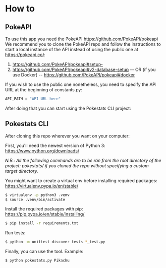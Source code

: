 
# How to
## PokeAPI
To use this app you need the PokeAPI https://github.com/PokeAPI/pokeapi
We recommend you to clone the PokeAPI repo and follow the instructions to start a local instance of the API instead of using the public one at https://pokeapi.co/:

1) https://github.com/PokeAPI/pokeapi#setup-
2) https://github.com/PokeAPI/pokeapi#v2-database-setup
-- OR (if you use Docker) --
https://github.com/PokeAPI/pokeapi#docker

If you wish to use the public one nonetheless, you need to specify the API URL at the beginning of constants.py:

```python
API_PATH = "API URL here"
```

After doing that you can start using the Pokestats CLI project:

## Pokestats CLI

After cloning this repo wherever you want on your computer:

First, you'll need the newest version of Python 3: https://www.python.org/downloads/

*N.B.: All the following commands are to be ran from the root directory of the project: pokestats/ if you cloned the repo without specifying a custom target directory.*

You might want to create a virtual env before installing required packages: https://virtualenv.pypa.io/en/stable/

```bash
$ virtualenv -p python3 .venv
$ source .venv/bin/activate
```

Install the required packages with pip: https://pip.pypa.io/en/stable/installing/

```bash
$ pip install -r requirements.txt
```

Run tests:

```bash
$ python -m unittest discover tests *_test.py
```

Finally, you can use the tool.
Example:

```bash
$ python pokestats.py Pikachu
```
